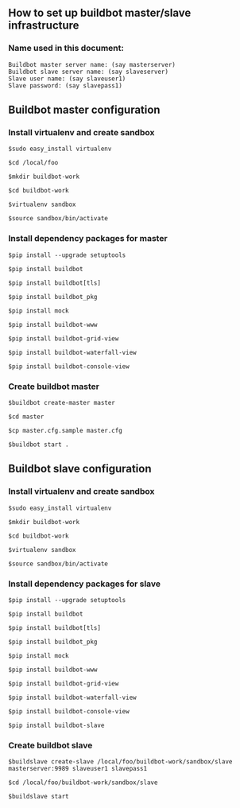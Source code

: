 ## How to set up buildbot master/slave infrastructure

### Name used in this document:

    Buildbot master server name: (say masterserver)
    Buildbot slave server name: (say slaveserver)
    Slave user name: (say slaveuser1)
    Slave password: (say slavepass1)

## Buildbot master configuration

### Install virtualenv and create sandbox 

    $sudo easy_install virtualenv

    $cd /local/foo
    
    $mkdir buildbot-work

    $cd buildbot-work

    $virtualenv sandbox

    $source sandbox/bin/activate

### Install dependency packages for master

    $pip install --upgrade setuptools

    $pip install buildbot

    $pip install buildbot[tls]

    $pip install buildbot_pkg

    $pip install mock

    $pip install buildbot-www

    $pip install buildbot-grid-view

    $pip install buildbot-waterfall-view

    $pip install buildbot-console-view

### Create buildbot master

    $buildbot create-master master

    $cd master

    $cp master.cfg.sample master.cfg

    $buildbot start .


## Buildbot slave configuration

### Install virtualenv and create sandbox 

    $sudo easy_install virtualenv

    $mkdir buildbot-work

    $cd buildbot-work

    $virtualenv sandbox

    $source sandbox/bin/activate

### Install dependency packages for slave

    $pip install --upgrade setuptools

    $pip install buildbot

    $pip install buildbot[tls]

    $pip install buildbot_pkg

    $pip install mock

    $pip install buildbot-www

    $pip install buildbot-grid-view

    $pip install buildbot-waterfall-view

    $pip install buildbot-console-view
    
    $pip install buildbot-slave
 
### Create buildbot slave

    $buildslave create-slave /local/foo/buildbot-work/sandbox/slave masterserver:9989 slaveuser1 slavepass1
    
    $cd /local/foo/buildbot-work/sandbox/slave
    
    $buildslave start
    
